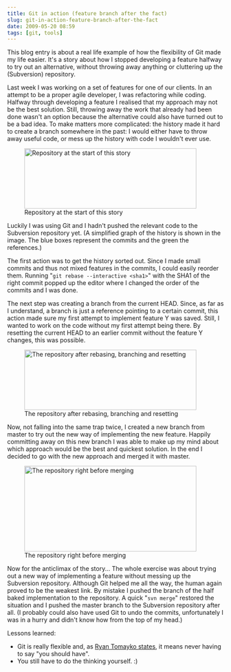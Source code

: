 ```yaml
---
title: Git in action (feature branch after the fact)
slug: git-in-action-feature-branch-after-the-fact
date: 2009-05-20 08:59
tags: [git, tools]
---
```


This blog entry is about a real life example of how the flexibility of
Git made my life easier. It's a story about how I stopped developing a
feature halfway to try out an alternative, without throwing away
anything or cluttering up the (Subversion) repository.

Last week I was working on a set of features for one of our
clients. In an attempt to be a proper agile developer, I was
refactoring while coding. Halfway through developing a feature I
realised that my approach may not be the best solution. Still,
throwing away the work that already had been done wasn't an option
because the alternative could also have turned out to be a bad
idea. To make matters more complicated: the history made it hard to
create a branch somewhere in the past: I would either have to throw
away useful code, or mess up the history with code I wouldn't ever
use.

<figure>
  <img src="/images/repository-start-story.png"
       alt="Repository at the start of this story"
       width="400" height="140"/>
  <figcaption>
    Repository at the start of this story
  </figcaption>
</figure>

Luckily I was using Git and I hadn't pushed the relevant code to the
Subversion repository yet. (A simplified graph of the history is shown
in the image. The blue boxes represent the commits and the green the
references.)

The first action was to get the history sorted out. Since I made small
commits and thus not mixed features in the commits, I could easily
reorder them. Running "`git rebase --interactive <sha1>`" with the
SHA1 of the right commit popped up the editor where I changed the
order of the commits and I was done.

The next step was creating a branch from the current HEAD. Since, as
far as I understand, a branch is just a reference pointing to a
certain commit, this action made sure my first attempt to implement
feature Y was saved. Still, I wanted to work on the code without my
first attempt being there. By resetting the current HEAD to an earlier
commit without the feature Y changes, this was possible.

<figure>
  <img src="/images/repository-after-rebasing-branching-and-resetting.png"
       alt="The repository after rebasing, branching and resetting"
       width="400" height="140"/>
  <figcaption>
    The repository after rebasing, branching and resetting
  </figcaption>
</figure>

Now, not falling into the same trap twice, I created a new branch from
master to try out the new way of implementing the new feature. Happily
committing away on this new branch I was able to make up my mind about
which approach would be the best and quickest solution. In the end I
decided to go with the new approach and merged it with master.

<figure>
  <img src="/images/repository-right-merging.png"
       alt="The repository right before merging"
       width="400" height="199"/>
  <figcaption>
    The repository right before merging
  </figcaption>
</figure>

Now for the anticlimax of the story... The whole exercise was about
trying out a new way of implementing a feature without messing up the
Subversion repository. Although Git helped me all the way, the human
again proved to be the weakest link. By mistake I pushed the branch of
the half baked implementation to the repository. A quick "`svn merge`"
restored the situation and I pushed the master branch to the
Subversion repository after all. (I probably could also have used Git
to undo the commits, unfortunately I was in a hurry and didn't know
how from the top of my head.)

Lessons learned:

- Git is really flexible and, as
  [Ryan Tomayko states](http://tomayko.com/writings/the-thing-about-git),
  it means never having to say "you should have".
- You still have to do the thinking yourself. :)
